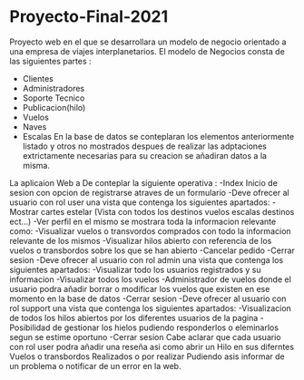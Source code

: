 # Proyecto-Final-2021
Proyecto web en el que se desarrollara un modelo de negocio orientado a una empresa de viajes interplanetarios.
El modelo de Negocios consta de las siguientes partes :
 - Clientes
 - Administradores
 - Soporte Tecnico
 - Publicacion(hilo)
 - Vuelos
 - Naves
 - Escalas
En la base de datos se conteplaran los elementos anteriormente listado y otros no mostrados despues de realizar las adptaciones extrictamente necesarias para su creacion se añadiran datos a la misma.

La aplicaion Web a De conteplar la siguiente operativa :
-Index Inicio de sesion con opcion de registrarse atraves de un formulario
-Deve ofrecer al usuario con rol user una vista que contenga los siguientes apartados:
  -Mostrar cartes estelar (Vista con todos los destinos vuelos escalas destinos ect...)
  -Ver perfil en el mismo se mostrara toda la informacion relevante como:
    -Visualizar vuelos o transvordos comprados con todo la informacion relevante de los mismos
    -Visualizar hilos abierto con referencia de los vuelos o transbordos sobre los que se han abierto
    -Cancelar pedido
 -Cerrar sesion
-Deve ofrecer al usuario con rol admin una vista que contenga los siguientes apartados:
 -Visualizar todo los usuarios registrados y su informacion
 -Visualizar todos los vuelos
 -Administrador de vuelos donde el usuario podra añadir borrar o modificar los vuelos que existen en ese momento en la base de datos
 -Cerrar sesion
-Deve ofrecer al usuario con rol support una vista que contenga los siguientes apartados:
 -Visualizacion de todos los hilos abiertos por los diferentes usuarios de la pagina
 -Posibilidad de gestionar los hielos pudiendo responderlos o eleminarlos segun se estime oportuno
 -Cerrar sesion
Cabe aclarar que cada usuario con rol user podra añadir una reseña asi como abrir un Hilo en sus diferntes Vuelos o transbordos Realizados o por realizar
Pudiendo asis informar de un problema o notificar de un error en la web.

